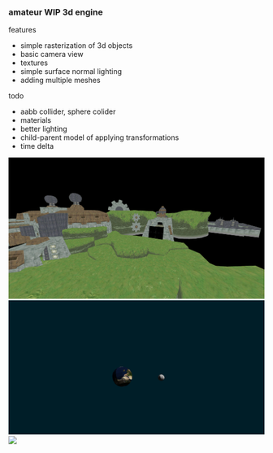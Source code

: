 <h3>amateur WIP 3d engine</h3>
<div>features</div>
<ul>
<li>simple rasterization of 3d objects
</li>
<li>basic camera view
</li>
<li>textures
</li>
<li>simple surface normal lighting
</li>
<li>adding multiple meshes
</li>
</ul>
<div>todo</div>
<ul>
<li>aabb collider, sphere colider
</li>
<li>materials
</li>
<li>better lighting
</li>
<li>child-parent model of applying transformations
</li>
<li>time delta
</li>

</ul>

![](docs/spy.png)
![](docs/earth.png)
![](docs/show.gif)

